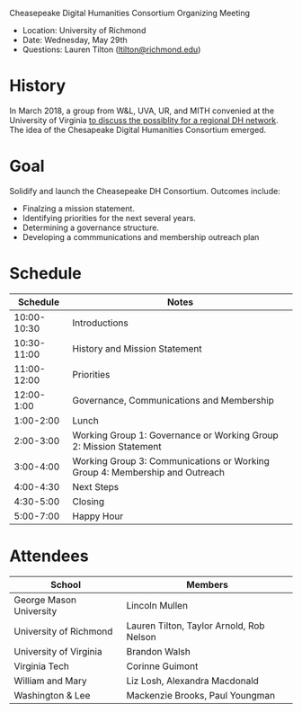 Cheasepeake Digital Humanities Consortium Organizing Meeting


- Location: University of Richmond
- Date: Wednesday, May 29th
- Questions: Lauren Tilton (ltilton@richmond.edu)


#  History   

In March 2018, a group from W&L, UVA, UR, and MITH convenied at the University of Virginia [to discuss the possiblity for a regional DH network](http://symposium.scholarslab.org/). The idea of  the Chesapeake Digital Humanities Consortium emerged. 

# Goal

Solidify and launch the Cheasepeake DH Consortium. Outcomes include:
- Finalzing a mission statement.
- Identifying priorities for the next several years. 
- Determining a governance structure.
- Developing a commmunications and membership outreach plan


# Schedule

| Schedule      | Notes         |  
| ------------- |-------------| 
| 10:00-10:30   | Introductions |  
| 10:30-11:00   | History and Mission Statement | 
| 11:00-12:00   | Priorities |
| 12:00-1:00   | Governance, Communications and Membership |
| 1:00-2:00   | Lunch   |  
| 2:00-3:00   |  Working Group 1: Governance or Working Group 2: Mission Statement    |
| 3:00-4:00   |  Working Group 3: Communications or Working Group 4: Membership and Outreach | 
| 4:00-4:30  | Next Steps |
| 4:30-5:00 | Closing |
| 5:00-7:00 |  Happy Hour


# Attendees

| School      | Members         |  
| ------------- |-------------|
| George Mason University | Lincoln Mullen | 
| University of Richmond |Lauren Tilton, Taylor Arnold, Rob Nelson |
| University of Virginia | Brandon Walsh |
| Virginia Tech| Corinne Guimont |
| William and Mary | Liz Losh, Alexandra Macdonald | 
| Washington & Lee | Mackenzie Brooks, Paul Youngman  | 




 
